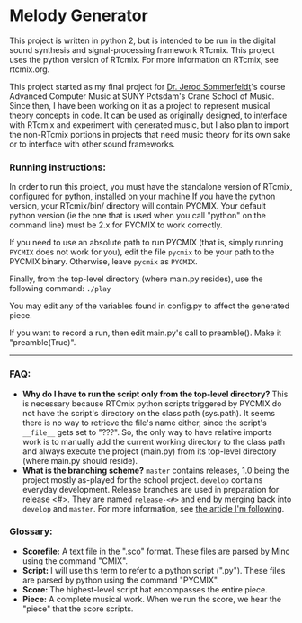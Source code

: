 # Melody Generator
This project is written in python 2, but is intended to be run in the digital sound synthesis and signal-processing framework RTcmix. This project uses the python version of RTcmix. For more information on RTcmix, see rtcmix.org.

This project started as my final project for [Dr. Jerod Sommerfeldt](https://jerodsommerfeldt.com/)'s course Advanced Computer Music at SUNY Potsdam's Crane School of Music. Since then, I have been working on it as a project to represent musical theory concepts in code. It can be used as originally designed, to interface with RTcmix and experiment with generated music, but I also plan to import the non-RTcmix portions in projects that need music theory for its own sake or to interface with other sound frameworks.

### Running instructions:

In order to run this project, you must have the standalone version of RTcmix, configured for python, installed on your machine.If you have the python version, your RTcmix/bin/ directory will contain PYCMIX. Your default python version (ie the one that is used when you call "python" on the command line) must be 2.x for PYCMIX to work correctly.

If you need to use an absolute path to run PYCMIX (that is, simply running `PYCMIX` does not work for you), edit the file `pycmix` to be your path to the  PYCMIX binary. Otherwise, leave `pycmix` as `PYCMIX`.

Finally, from the top-level directory (where main.py resides), use the following command:
```./play```

You may edit any of the variables found in config.py to affect the generated piece.

If you want to record a run, then edit main.py's call to preamble(). Make it "preamble(True)".

_____
### FAQ:
* __Why do I have to run the script only from the top-level directory?__
This is necessary because RTCmix python scripts triggered by PYCMIX do not have the script's directory on the class path (sys.path). It seems there is no way to retrieve the file's name either, since the script's `__file__` gets set to "???". So, the only way to have relative imports work is to manually add the current working directory to the class path and always execute the project (main.py) from its top-level directory (where main.py should reside).
* __What is the branching scheme?__
`master` contains releases, 1.0 being the project mostly as-played for the school project. `develop` contains everyday development. Release branches are used in preparation for release <\#>. They are named `release-<#>` and end by merging back into `develop` and `master`. For more information, see [the article I'm following](http://nvie.com/posts/a-successful-git-branching-model/).


### Glossary:
* __Scorefile:__
A text file in the ".sco" format. These files are parsed by Minc using the command "CMIX".
* __Script:__
I will use this term to refer to a python script (".py"). These files are parsed by python using the command "PYCMIX".
* __Score:__
The highest-level script hat encompasses the entire piece.
* __Piece:__
A complete musical work. When we run the score, we hear the "piece"
that the score scripts.
